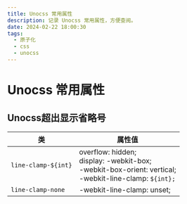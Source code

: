 ```yaml
---
title: Unocss 常用属性
description: 记录 Unocss 常用属性，方便查阅。
date: 2024-02-22 18:00:30
tags:
  - 原子化
  - css
  - unocss
---
```

# Unocss 常用属性

## Unocss超出显示省略号

| **类**              | **属性值**                                                   |
| ------------------- | ------------------------------------------------------------ |
| `line-clamp-${int}` | overflow: hidden;<br/>display: -webkit-box;<br/>-webkit-box-orient: vertical;<br/>-webkit-line-clamp: `${int};` |
| `line-clamp-none`   | -webkit-line-clamp: unset;                                   |

